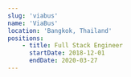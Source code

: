 ```yaml
---
slug: 'viabus'
name: 'ViaBus'
location: 'Bangkok, Thailand'
positions:
    - title: Full Stack Engineer
      startDate: 2018-12-01
      endDate: 2020-03-27
---
```

